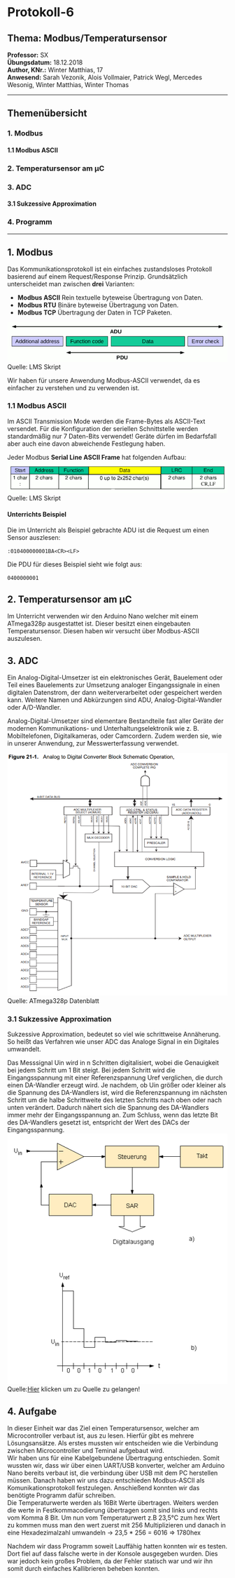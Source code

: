 # Protokoll-6
## Thema: Modbus/Temperatursensor
**Professor:** SX  
**Übungsdatum:** 18.12.2018  
**Author, KNr.:** Winter Matthias, 17  
**Anwesend:** Sarah Vezonik, Alois Vollmaier, Patrick Wegl, Mercedes Wesonig, Winter Matthias, Winter Thomas  

---

## Themenübersicht 
### 1. Modbus
#### 1.1 Modbus ASCII
### 2. Temperatursensor am µC
### 3. ADC
#### 3.1 Sukzessive Approximation
### 4. Programm


--- 

## 1. Modbus 
Das Kommunikationsprotokoll ist ein einfaches zustandsloses Protokoll basierend auf einem Request/Response Prinzip. Grundsätzlich unterscheidet man zwischen **drei** Varianten:   
  
  
* **Modbus ASCII** Rein textuelle byteweise Übertragung von Daten.  
* **Modbus RTU** Binäre byteweise Übertragung von Daten.  
* **Modbus TCP** Übertragung der Daten in TCP Paketen.   

 ![alt text](https://github.com/winmam14/Protokoll-5/blob/master/modbus_general_modbus_frame_png.png)  
 Quelle: LMS Skript  
   
   Wir haben für unsere Anwendung Modbus-ASCII verwendet, da es einfacher zu verstehen und zu verwenden ist.

### 1.1 Modbus ASCII
Im ASCII Transmission Mode werden die Frame-Bytes als ASCII-Text versendet. Für die Konfiguration der seriellen Schnittstelle werden standardmäßig nur 7 Daten-Bits verwendet! Geräte dürfen im Bedarfsfall aber auch eine davon abweichende Festlegung haben.   

Jeder Modbus **Serial Line ASCII Frame** hat folgenden Aufbau:  
 ![alt text](https://github.com/winmam14/Protokoll-5/blob/master/modbus_serial_ascii_frame_png.png)  
 Quelle: LMS Skript
 
 #### Unterrichts Beispiel
 
 Die im Unterricht als Beispiel gebrachte ADU ist die Request um einen Sensor auszlesen:  
 ``` 
 :010400000001BA<CR><LF>
 ```  
Die PDU für dieses Beispiel sieht wie folgt aus:  
 ``` 
 0400000001
 ```     

## 2. Temperatursensor am µC
  
  Im Unterricht verwenden wir den Arduino Nano welcher mit einem ATmega328p ausgestattet ist. Dieser besitzt einen eingebauten Temperatursensor. Diesen haben wir versucht über Modbus-ASCII auszulesen.

## 3. ADC
Ein Analog-Digital-Umsetzer ist ein elektronisches Gerät, Bauelement oder Teil eines Bauelements zur Umsetzung analoger Eingangssignale in einen digitalen Datenstrom, der dann weiterverarbeitet oder gespeichert werden kann. Weitere Namen und Abkürzungen sind ADU, Analog-Digital-Wandler oder A/D-Wandler.  
  
  Analog-Digital-Umsetzer sind elementare Bestandteile fast aller Geräte der modernen Kommunikations- und Unterhaltungselektronik wie z. B. Mobiltelefonen, Digitalkameras, oder Camcordern. Zudem werden sie, wie in unserer Anwendung, zur Messwerterfassung verwendet.  

![alt text](https://github.com/winmam14/Protokoll-6/blob/master/ADC.PNG?raw=true)   
Quelle: ATmega328p Datenblatt

### 3.1 Sukzessive Approximation
Sukzessive Approximation, bedeutet so viel wie schrittweise Annäherung. So heißt das Verfahren wie unser ADC das Analoge Signal in ein Digitales umwandelt.    

 Das Messsignal Uin wird in n Schritten digitalisiert, wobei die Genauigkeit bei jedem Schritt um 1 Bit steigt. Bei jedem Schritt wird die Eingangsspannung mit einer Referenzspannung Uref verglichen, die durch einen DA-Wandler erzeugt wird. Je nachdem, ob Uin größer oder kleiner als die Spannung des DA-Wandlers ist, wird die Referenzspannung im nächsten Schritt um die halbe Schrittweite des letzten Schritts nach oben oder nach unten verändert. Dadurch nähert sich die Spannung des DA-Wandlers immer mehr der Eingangsspannung an. Zum Schluss, wenn das letzte Bit des DA-Wandlers gesetzt ist, entspricht der Wert des DACs der Eingangsspannung.  
 ![alt text](https://github.com/winmam14/Protokoll-6/blob/master/adcsukap.png?raw=true)       
Quelle:[Hier](http://www.vias.org/mikroelektronik/adc_succapprox.html) klicken um zu Quelle zu gelangen!   
## 4. Aufgabe
  
  In dieser Einheit war das Ziel einen Temperatursensor, welcher am Microcontroller verbaut ist, aus zu lesen. Hierfür gibt es mehrere Lösungsansätze. Als erstes mussten wir entscheiden wie die Verbindung zwischen Microcontroller und Teminal aufgebaut wird.  
  Wir haben uns für eine Kabelgebundene Übertragung entschieden. Somit wussten wir, dass wir über einen UART/USB konverter, welcher am Arduino Nano bereits verbaut ist, die verbindung über USB mit dem PC herstellen müssen. Danach haben wir uns dazu entschieden Modbus-ASCII als Komunikationsprotokoll festzulegen. Anschießend konnten wir das benötigte Programm dafür schreiben.  
  Die Temperaturwerte werden als 16Bit Werte übertragen. Weiters werden die werte in Festkommacodierung übertragen somit sind links und rechts vom Komma 8 Bit. Um nun vom Temperaturwert z.B 23,5°C zum hex Wert zu kommen muss man den wert zuerst mit 256 Multiplizieren und danach in eine Hexadezimalzahl umwandeln -> 23,5 * 256 = 6016 => 1780hex  
    
   Nachdem wir dass Programm soweit Lauffähig hatten konnten wir es testen. Dort fiel auf dass falsche werte in der Konsole ausgegeben wurden. Dies war jedoch kein großes Problem, da der Fehler statisch war und wir ihn somit durch einfaches Kallibrieren beheben konnten.



